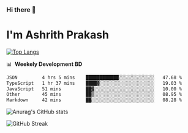 ### Hi there 👋
# I'm Ashrith Prakash

[![Top Langs](https://github-readme-stats.vercel.app/api/top-langs/?username=xxcheckmatexx&count_private=true&include_all_commits=true&show_icons=true&line_height=20&title_color=FFFFFF&icon_color=FFFFFF&text_color=FFFFFF&bg_color=0D1117&langs_count=8)](https://github.com/anuraghazra/github-readme-stats)

📊 &nbsp;**Weekely Development BD**

<!--START_SECTION:waka-->

```txt
JSON         4 hrs 5 mins    ████████████░░░░░░░░░░░░░   47.68 %
TypeScript   1 hr 37 mins    ████▓░░░░░░░░░░░░░░░░░░░░   19.03 %
JavaScript   51 mins         ██▓░░░░░░░░░░░░░░░░░░░░░░   10.00 %
Other        45 mins         ██▒░░░░░░░░░░░░░░░░░░░░░░   08.95 %
Markdown     42 mins         ██░░░░░░░░░░░░░░░░░░░░░░░   08.28 %
```

<!--END_SECTION:waka-->

![Anurag's GitHub stats](https://github-readme-stats.vercel.app/api?username=xxcheckmatexx&count_private=true&show_icons=true&theme=merko)  

![GitHub Streak](http://github-readme-streak-stats.herokuapp.com?user=xxcheckmatexx&theme=merko&hide_border=true&date_format=M%20j%5B%2C%20Y%5D&fire=DD0E0B)
<br/>
